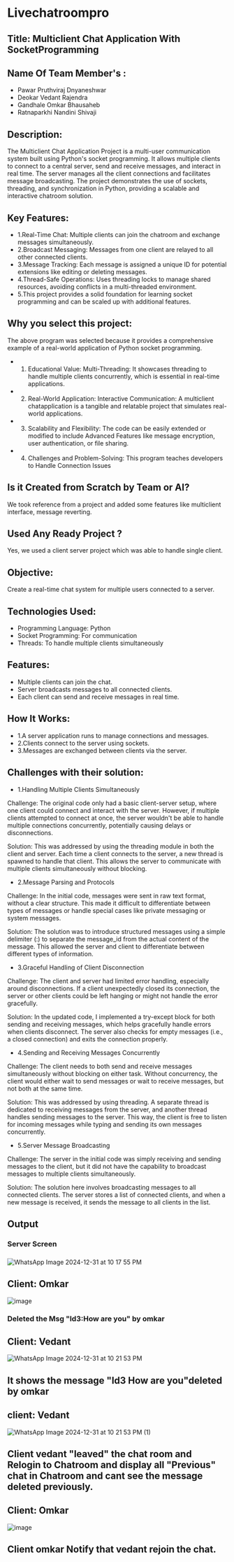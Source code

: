 # Livechatroompro
## Title: Multiclient Chat Application With SocketProgramming
## Name Of Team Member's :
 * Pawar Pruthviraj Dnyaneshwar
 * Deokar Vedant Rajendra
 * Gandhale Omkar Bhausaheb
 * Ratnaparkhi Nandini Shivaji

## Description:
  The Multiclient Chat Application Project is a multi-user communication system built using Python's socket programming. It allows multiple clients to connect to a central server, send and receive messages, and interact in real time. The server manages all the client connections and facilitates message broadcasting. The project demonstrates the use of sockets, threading, and synchronization in Python, providing a scalable and interactive chatroom solution.
## Key Features:
* 1.Real-Time Chat: Multiple clients can join the chatroom and exchange messages 
 simultaneously.
* 2.Broadcast Messaging: Messages from one client are relayed to all other connected 
 clients.
* 3.Message Tracking: Each message is assigned a unique ID for potential extensions like 
 editing or deleting messages.
* 4.Thread-Safe Operations: Uses threading locks to manage shared resources, avoiding 
 conflicts in a multi-threaded environment.
* 5.This project provides a solid foundation for learning socket programming and can be 
 scaled up with additional features.
## Why you select this project:
The above program was selected because it provides a comprehensive example of a real-world application of Python socket programming.
* 1. Educational Value: Multi-Threading: It showcases threading to handle multiple clients concurrently, which is essential in real-time applications.
* 2. Real-World Application: Interactive Communication: A multiclient chatapplication is a tangible and relatable project that simulates real-world applications.
* 3. Scalability and Flexibility: The code can be easily extended or modified to include
Advanced Features like message encryption, user authentication, or file sharing.
* 4. Challenges and Problem-Solving: This program teaches developers to Handle Connection Issues
## Is it Created from Scratch by Team or AI?
   We took reference from a project and added some features like multiclient interface, message reverting.
## Used Any Ready Project ?
   Yes, we used a client server project which was able to handle single client.
## Objective:
  Create a real-time chat system for multiple users connected to a server.
## Technologies Used:
* Programming Language: Python
* Socket Programming: For communication
* Threads: To handle multiple clients simultaneously
## Features:
* Multiple clients can join the chat.
* Server broadcasts messages to all connected clients.
* Each client can send and receive messages in real time.
## How It Works:
* 1.A server application runs to manage connections and messages.
* 2.Clients connect to the server using sockets.
* 3.Messages are exchanged between clients via the server.
  
## Challenges with their solution:
* 1.Handling Multiple Clients Simultaneously
  
Challenge: The original code only had a basic client-server setup, where one client could connect and interact with the server. However, if multiple clients attempted to connect at once, the server wouldn't be able to handle multiple connections concurrently, potentially causing delays or disconnections.

Solution: This was addressed by using the threading module in both the client and server. Each time a client connects to the server, a new thread is spawned to handle that client. This allows the server to communicate with multiple clients simultaneously without blocking.

* 2.Message Parsing and Protocols
  
Challenge: In the initial code, messages were sent in raw text format, without a clear structure. This made it difficult to differentiate between types of messages or handle special cases like private messaging or system messages.

Solution: The solution was to introduce structured messages using a simple delimiter (:) to separate the message_id from the actual content of the message. This allowed the server and client to differentiate between different types of information.

* 3.Graceful Handling of Client Disconnection
  
Challenge: The client and server had limited error handling, especially around disconnections. If a client unexpectedly closed its connection, the server or other clients could be left hanging or might not handle the error gracefully.

Solution: In the updated code, I implemented a try-except block for both sending and receiving messages, which helps gracefully handle errors when clients disconnect. The server also checks for empty messages (i.e., a closed connection) and exits the connection properly.

* 4.Sending and Receiving Messages Concurrently
  
Challenge: The client needs to both send and receive messages simultaneously without blocking on either task. Without concurrency, the client would either wait to send messages or wait to receive messages, but not both at the same time.

Solution: This was addressed by using threading. A separate thread is dedicated to receiving messages from the server, and another thread handles sending messages to the server. This way, the client is free to listen for incoming messages while typing and sending its own messages concurrently.

* 5.Server Message Broadcasting
  
Challenge: The server in the initial code was simply receiving and sending messages to the client, but it did not have the capability to broadcast messages to multiple clients simultaneously.

Solution: The solution here involves broadcasting messages to all connected clients. The server stores a list of connected clients, and when a new message is received, it sends the message to all clients in the list.

## Output
 ### Server Screen 
 ### 
![WhatsApp Image 2024-12-31 at 10 17 55 PM](https://github.com/user-attachments/assets/7cc3ca3d-fff9-448e-b0ea-f605b09909a6)
## Client: Omkar
![image](https://github.com/user-attachments/assets/31865360-a27b-4822-ba52-e7b0394c25f0)
### Deleted the Msg "Id3:How are you" by omkar
## Client: Vedant
![WhatsApp Image 2024-12-31 at 10 21 53 PM](https://github.com/user-attachments/assets/0f33e7ad-42cb-4b44-92ea-e5367abb1575)
## It shows the message "Id3 How are you"deleted by omkar
## client: Vedant
![WhatsApp Image 2024-12-31 at 10 21 53 PM (1)](https://github.com/user-attachments/assets/738b4f99-3a5e-44f1-b341-83e38daf6089)
## Client vedant "leaved" the chat room and Relogin to Chatroom and display all "Previous" chat in Chatroom and cant see the message deleted previously.
## Client: Omkar
![image](https://github.com/user-attachments/assets/d8ff1ca9-ecd7-4240-aec1-75c1bf5a3c2d)
## Client omkar Notify that vedant rejoin the chat.






